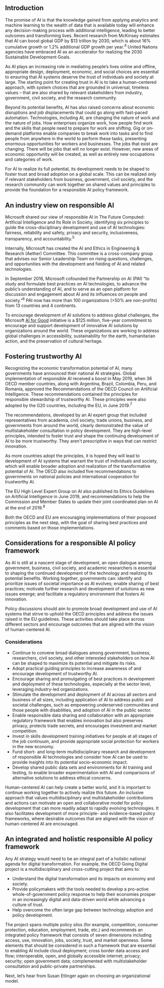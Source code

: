 ## Introduction

The promise of AI is that the knowledge gained from applying analytics and machine learning to the wealth of data that is available today will enhance any decision-making process with additional intelligence, leading to better outcomes and transforming lives. Recent research from McKinsey estimates that AI can boost global GDP by $13 trillion by 2030, which is about 16% cumulative growth or 1.2% additional GDP growth per year.<sup>4</sup> United Nations agencies have embraced AI as an accelerator for realizing the 2030 Sustainable Development Goals.

As AI plays an increasing role in mediating people’s lives online and offline, appropriate design, deployment, economic, and social choices are essential to ensuring that AI systems deserve the trust of individuals and society at large. The starting point for creating trust in AI is to take a human-centered approach, with system choices that are grounded in universal, timeless values – that are also shared by relevant stakeholders from industry, government, civil society, and the research community.

Beyond its potential benefits, AI has also raised concerns about economic disruptions and job displacements that could go along with fast-paced automation. Technologies, including AI, are changing the nature of work and the nature of jobs. How enterprises organize work, how people find work and the skills that people need to prepare for work are shifting. Gig or on-demand platforms enable companies to break work into tasks and to find people from anywhere in the world to perform these tasks, presenting enormous opportunities for workers and businesses. The jobs that exist are changing. There will be jobs that will no longer exist. However, new areas of economic opportunity will be created, as well as entirely new occupations and categories of work.

For AI to realize its full potential, its development needs to be shaped to foster trust and broad adoption on a global scale. This can be realized only if relevant stakeholders from business, government, civil society, and the research community can work together on shared values and principles to provide the foundation for a responsible AI policy framework.

## An industry view on responsible AI

Microsoft shared our view of responsible AI in The Future Computed: Artificial Intelligence and Its Role in Society, identifying six principles to guide the cross-disciplinary development and use of AI technologies: fairness, reliability and safety, privacy and security, inclusiveness, transparency, and accountability.<sup>5</sup>

Internally, Microsoft has created the AI and Ethics in Engineering & Research (Aether) Committee. This committee is a cross-company group that advises our Senior Leadership Team on rising questions, challenges, and opportunities with the development and fielding of AI and related technologies.

In September 2016, Microsoft cofounded the Partnership on AI (PAI) “to study and formulate best practices on AI technologies, to advance the public’s understanding of AI, and to serve as an open platform for discussion and engagement about AI and its influences on people and society.”<sup>6</sup> PAI now has more than 100 organizations (>50% are non-profits) from 13 countries and 4 continents.

To encourage development of AI solutions to address global challenges, the Microsoft [AI for Good](https://www.microsoft.com/ai/ai-for-good) initiative is a $125 million, five-year commitment to encourage and support development of innovative AI solutions by organizations around the world. These organizations are working to address global challenges in accessibility, sustainability for the earth, humanitarian action, and the preservation of cultural heritage.

## Fostering trustworthy AI

Recognizing the economic transformation potential of AI, many governments have announced their national AI strategies. Global implementation of responsible AI received a boost in May 2019, when 36 OECD member countries, along with Argentina, Brazil, Colombia, Peru, and Romania, approved the Recommendations of the OECD Council on Artificial Intelligence. These recommendations contained the principles for responsible stewardship of trustworthy AI. These principles were also adopted by the G20 countries, including the EU, in June 2019.<sup>7</sup>

The recommendations, developed by an AI expert group that included representatives from academia, civil society, trade unions, business, and governments from around the world, clearly demonstrated the value of multistakeholder consultation in policy development. They are high-level principles, intended to foster trust and shape the continuing development of AI to be more trustworthy. They aren't prescriptive in ways that can restrict innovation.

As more countries adopt the principles, it is hoped they will lead to development of AI systems that warrant the trust of individuals and society, which will enable broader adoption and realization of the transformative potential of AI. The OECD also included five recommendations to governments on national policies and international cooperation for trustworthy AI.

The EU High Level Expert Group on AI also published its Ethics Guidelines on Artificial Intelligence in June 2019, and recommendations to help the Commission and Member States to update their joint coordinated plan on AI at the end of 2019.<sup>8</sup>

Both the OECD and EU are encouraging implementations of their proposed principles as the next step, with the goal of sharing best practices and comments based on those implementations.

## Considerations for a responsible AI policy framework

As AI is still at a nascent stage of development, an open dialogue among government, business, civil society, and academic researchers is essential to shaping the continued development of the technology and realizing its potential benefits. Working together, governments can: identify and prioritize issues of societal importance as AI evolves; enable sharing of best practices; motivate further research and development of solutions as new issues emerge; and facilitate a regulatory environment that fosters AI innovation.

Policy discussions should aim to promote broad development and use of AI systems that strive to uphold the OECD principles and address the issues raised in the EU guidelines.  These activities should take place across different sectors and encourage outcomes that are aligned with the vision of human-centered AI.

### Considerations

* Continue to convene broad dialogues among government, business, researchers, civil society, and other interested stakeholders on how AI can be shaped to maximize its potential and mitigate its risks.
* Adopt practical guiding principles to increase awareness of and encourage development of trustworthy AI.
* Encourage sharing and promulgating of best practices in development and deployment of these technologies, especially at the sector level, leveraging industry-led organizations.
* Stimulate the development and deployment of AI across all sectors and business of all sizes, including application of AI to address public and societal challenges, such as empowering underserved communities and those people with disabilities, and adoption of AI in the public sector.
* Enable responsible data sharing and collaboration with an appropriate regulatory framework that enables innovation but also preserves privacy, protects trade secrets, and encourages investment and market competition.
* Invest in skills development training initiatives for people at all stages of the job continuum, and provide appropriate social protection for workers in the new economy.
* Fund short- and long-term multidisciplinary research and development of responsible AI technologies and consider how AI can be used to provide insights into its potential socio-economic impact.  
* Develop shared public data sets and environments for AI training and testing, to enable broader experimentation with AI and comparisons of alternative solutions to address ethical concerns.

Human-centered AI can help create a better world, and it is important to continue working together to actively realize this future. An inclusive approach that values multidisciplinary and multistakeholder contributions and actions can motivate an open and collaborative model for policy development that can more readily adapt to rapidly evolving technologies. It also facilitates development of more principle- and evidence-based policy frameworks, where desirable outcomes that are aligned with the vision of human-centered AI are encouraged.

## An integrated and holistic responsible AI policy framework

Any AI strategy would need to be an integral part of a holistic national agenda for digital transformation. For example, the OECD Going Digital project is a multidisciplinary and cross-cutting project that aims to:

* Understand the digital transformation and its impacts on economy and society.
* Provide policymakers with the tools needed to develop a pro-active whole-of-government policy response to help their economies prosper in an increasingly digital and data-driven world while advancing a culture of trust.
* Help overcome the often large gap between technology adoption and policy development.

The project spans multiple policy silos (for example, competition, consumer protection, education, employment, trade, etc.) and recommends an integrated policy framework that consists of seven dimensions including access, use, innovation, jobs, society, trust, and market openness. Some elements that should be considered in such a framework that are essential to enabling AI include cloud deployment; cross border data access and flow; interoperable, open, and globally accessible internet; privacy; security; open government data; complemented with multistakeholder consultation and public-private partnerships.

Next, let’s hear from Susan Etlinger again on choosing an organizational model.
